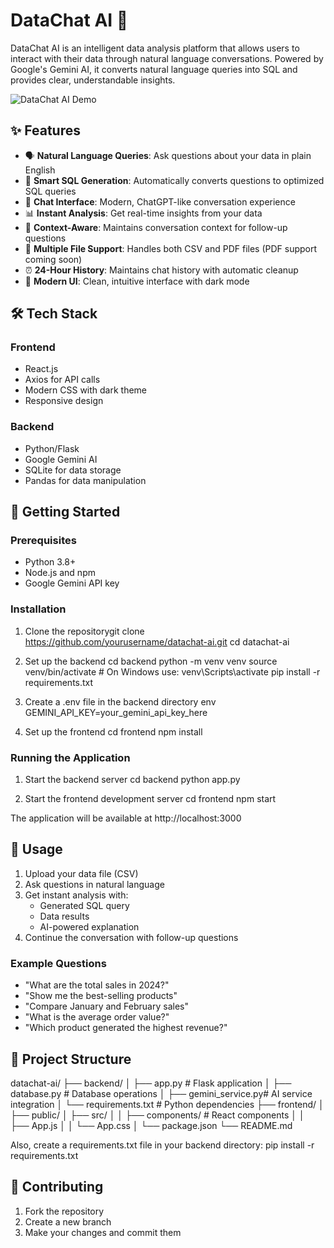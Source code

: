 # DataChat AI 🤖

DataChat AI is an intelligent data analysis platform that allows users to interact with their data through natural language conversations. Powered by Google's Gemini AI, it converts natural language queries into SQL and provides clear, understandable insights.

![DataChat AI Demo](demo-screenshot.png)

## ✨ Features

- 🗣️ **Natural Language Queries**: Ask questions about your data in plain English
- 🔄 **Smart SQL Generation**: Automatically converts questions to optimized SQL queries
- 💬 **Chat Interface**: Modern, ChatGPT-like conversation experience
- 📊 **Instant Analysis**: Get real-time insights from your data
- 🧠 **Context-Aware**: Maintains conversation context for follow-up questions
- 📁 **Multiple File Support**: Handles both CSV and PDF files (PDF support coming soon)
- ⏰ **24-Hour History**: Maintains chat history with automatic cleanup
- 🎨 **Modern UI**: Clean, intuitive interface with dark mode

## 🛠️ Tech Stack

### Frontend
- React.js
- Axios for API calls
- Modern CSS with dark theme
- Responsive design

### Backend
- Python/Flask
- Google Gemini AI
- SQLite for data storage
- Pandas for data manipulation

## 🚀 Getting Started

### Prerequisites
- Python 3.8+
- Node.js and npm
- Google Gemini API key

### Installation

1. Clone the repositorygit clone 
https://github.com/yourusername/datachat-ai.git
cd datachat-ai

2. Set up the backend
cd backend
python -m venv venv
source venv/bin/activate # On Windows use: venv\Scripts\activate
pip install -r requirements.txt

3. Create a .env file in the backend directory
env
GEMINI_API_KEY=your_gemini_api_key_here

4. Set up the frontend
cd frontend
npm install

### Running the Application

1. Start the backend server
cd backend
python app.py

2. Start the frontend development server
cd frontend
npm start


The application will be available at http://localhost:3000

## 📖 Usage

1. Upload your data file (CSV)
2. Ask questions in natural language
3. Get instant analysis with:
   - Generated SQL query
   - Data results
   - AI-powered explanation
4. Continue the conversation with follow-up questions

### Example Questions

- "What are the total sales in 2024?"
- "Show me the best-selling products"
- "Compare January and February sales"
- "What is the average order value?"
- "Which product generated the highest revenue?"

## 📁 Project Structure
datachat-ai/
├── backend/
│ ├── app.py # Flask application
│ ├── database.py # Database operations
│ ├── gemini_service.py# AI service integration
│ └── requirements.txt # Python dependencies
├── frontend/
│ ├── public/
│ ├── src/
│ │ ├── components/ # React components
│ │ ├── App.js
│ │ └── App.css
│ └── package.json
└── README.md

Also, create a requirements.txt file in your backend directory:
pip install -r requirements.txt

## 🤝 Contributing

1. Fork the repository
2. Create a new branch
3. Make your changes and commit them
